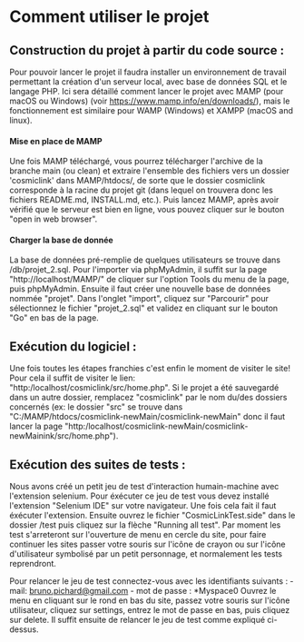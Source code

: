 # Comment utiliser le projet 

## Construction du projet à partir du code source :

Pour pouvoir lancer le projet il faudra installer un environnement de travail permettant la création d'un serveur local, avec base de données SQL et le langage PHP. Ici sera détaillé comment lancer le projet avec MAMP (pour macOS ou Windows) (voir https://www.mamp.info/en/downloads/), mais le fonctionnement est similaire pour WAMP (Windows) et XAMPP (macOS and linux).

#### Mise en place de MAMP

Une fois MAMP téléchargé, vous pourrez télécharger l'archive de la branche main (ou clean) et extraire l'ensemble des fichiers vers un dossier 'cosmiclink' dans MAMP/htdocs/, de sorte que le dossier cosmiclink corresponde à la racine du projet git (dans lequel on trouvera donc les fichiers README.md, INSTALL.md, etc.). 
Puis lancez MAMP, après avoir vérifié que le serveur est bien en ligne, vous pouvez cliquer sur le bouton "open in web browser".

#### Charger la base de donnée

La base de données pré-remplie de quelques utilisateurs se trouve dans /db/projet_2.sql.
Pour l'importer via phpMyAdmin, il suffit sur la page "http://localhost/MAMP/" de cliquer sur l'option Tools du menu de la page, puis phpMyAdmin. 
Ensuite il faut créer une nouvelle base de données nommée "projet". 
Dans l'onglet "import", cliquez sur "Parcourir" pour sélectionnez le fichier "projet_2.sql" et validez en cliquant sur le bouton "Go" en bas de la page.

## Exécution du logiciel :

Une fois toutes les étapes franchies c'est enfin le moment de visiter le site! Pour cela il suffit de visiter le lien: "http:/localhost/cosmiclink/src/home.php". Si le projet a été sauvegardé dans un autre dossier, remplacez "cosmiclink" par le nom du/des dossiers concernés (ex: le dossier "src" se trouve dans "C:/MAMP/htdocs/cosmiclink-newMain/cosmiclink-newMain" donc il faut lancer la page "http:/localhost/cosmiclink-newMain/cosmiclink-newMainink/src/home.php").

## Exécution des suites de tests :

Nous avons créé un petit jeu de test d'interaction humain-machine avec l'extension selenium.
Pour éxécuter ce jeu de test vous devez installé l'extension "Selenium IDE" sur votre navigateur.
Une fois cela fait il faut éxécuter l'extension. 
Ensuite ouvrez le fichier "CosmicLinkTest.side" dans le dossier /test puis cliquez sur la flèche "Running all test". 
Par moment les test s'arreteront sur l'ouverture de menu en cercle du site, pour faire continuer les sites passer votre souris sur l'icône de crayon ou sur l'icône d'utilisateur symbolisé par un petit personnage, et normalement les tests reprendront. 

Pour relancer le jeu de test connectez-vous avec les identifiants suivants :
        - mail: bruno.pichard@gmail.com
        - mot de passe : *Myspace0
Ouvrez le menu en cliquant sur le rond en bas du site, passez votre souris sur l'icône utilisateur, cliquez sur settings, entrez le mot de passe en bas, puis cliquez sur delete.
Il suffit ensuite de relancer le jeu de test comme expliqué ci-dessus.


